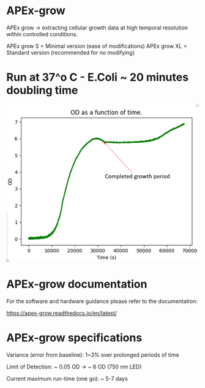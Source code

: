 # APEx-grow
APEx grow -> extracting cellular growth data at high temporal resolution within controlled conditions.

APEx grow S = Minimal version (ease of modifications)
APEx grow XL = Standard version (recommended for no modifying)


# Run at 37^o C - E.Coli ~ 20 minutes doubling time
![Growth curve](docs/images/Growth-Curve.png)

# APEx-grow documentation

For the software and hardware guidance please refer to the documentation:

https://apex-grow.readthedocs.io/en/latest/

# APEx-grow specifications

Variance (error from baseline): 1~3% over prolonged periods of time

Limit of Detection: ~ 0.05 OD -> ~ 6  OD (750 nm LED)

Current maximum run-time (one go): ~ 5-7 days


